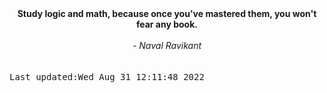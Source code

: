
<div align="center"><b><span>Study logic and math, because once you've mastered them, you won't fear any book.</span></b><br><br><i> - Naval Ravikant</i></div>
<br><br><kbd>Last updated:Wed Aug 31 12:11:48 2022</kbd>